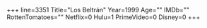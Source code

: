 +++
line=3351
Title="Los Beltrán"
Year=1999
Age=""
IMDb=""
RottenTomatoes=""
Netflix=0
Hulu=1
PrimeVideo=0
Disney=0
+++

